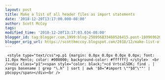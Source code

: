 ```yaml
---
layout: post
title: Make a list of all header files as import statements
date: '2018-12-20T13:17:00.000-08:00'
author: Scott McCoy
tags: 
modified_time: '2018-12-20T13:17:03.034-08:00'
blogger_id: tag:blogger.com,1999:blog-250956833460526415.post-1809696204196630920
blogger_orig_url: https://scotthmccoy.blogspot.com/2018/12/make-list-of-all-header-files-as-import.html
---
```


     <style type="text/css">p.p1 {margin: 0.0px 0.0px 0.0px 0.0px; font: 11.0px Menlo; color: #008000; background-color: #ffffff} </style>  <br /><div class="p1"><span style="color: black;">cd VrtcalSDK; find . | xargs basename | grep "\.h" | sort | awk '$0="#import \""$0"\""' | pbcopy</span></div><br />